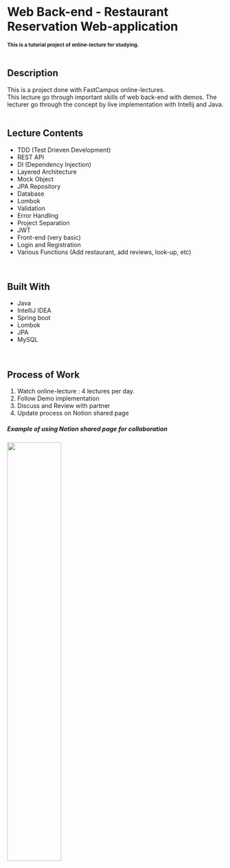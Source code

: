 # Web Back-end - Restaurant Reservation Web-application
<small>**This is a tutorial project of online-lecture for studying.**</small>
<br>
<br>
## Description
This is a project done with FastCampus online-lectures. <br>
This lecture go through important skills of web back-end with demos. The lecturer go through the concept by live implementation with Intellij and Java. <br> 
<br>
## Lecture Contents 
- TDD (Test Drieven Development)
- REST API
- DI (Dependency Injection)
- Layered Architecture
- Mock Object
- JPA Repository
- Database
- Lombok
- Validation
- Error Handling
- Project Separation
- JWT
- Front-end (very basic) 
- Login and Registration
- Various Functions (Add restaurant, add reviews, look-up, etc) 
<br>

## Built With
- Java
- IntelliJ IDEA
- Spring boot
- Lombok
- JPA
- MySQL
<br>

## Process of Work 
1. Watch online-lecture : 4 lectures per day. 
2. Follow Demo implementation
3. Discuss and Review with partner 
4. Update process on Notion shared page

##### Example of using Notion shared page for collaboration
<img src="https://user-images.githubusercontent.com/63405904/100054647-d086c580-2e65-11eb-937f-fec7e89182f2.png" width=50%/>
